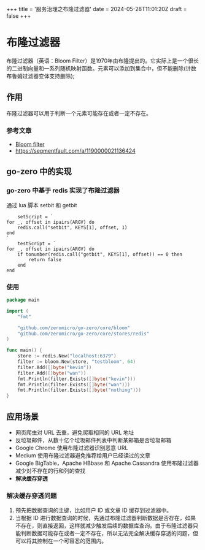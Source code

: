 +++
title = '服务治理之布隆过滤器'
date = 2024-05-28T11:01:20Z
draft = false
+++

# 布隆过滤器 
布隆过滤器（英语：Bloom Filter）是1970年由布隆提出的。它实际上是一个很长的二进制向量和一系列随机映射函数。元素可以添加到集合中，但不能删除(计数布鲁姆过滤器变体支持删除);

## 作用 
布隆过滤器可以用于判断一个元素可能存在或者一定不存在。

### 参考文章
* [Bloom filter](https://en.wikipedia.org/wiki/Bloom_filter)
* https://segmentfault.com/a/1190000021136424



## go-zero 中的实现 
### go-zero 中基于 redis 实现了布隆过滤器 

通过 lua 脚本 setbit 和 getbit 
```lub
	setScript = `
for _, offset in ipairs(ARGV) do
	redis.call("setbit", KEYS[1], offset, 1)
end
`
	testScript = `
for _, offset in ipairs(ARGV) do
	if tonumber(redis.call("getbit", KEYS[1], offset)) == 0 then
		return false
	end
end

```
### 使用
```go
package main

import (
	"fmt"

	"github.com/zeromicro/go-zero/core/bloom"
	"github.com/zeromicro/go-zero/core/stores/redis"
)

func main() {
	store := redis.New("localhost:6379")
	filter := bloom.New(store, "testbloom", 64)
	filter.Add([]byte("kevin"))
	filter.Add([]byte("wan"))
	fmt.Println(filter.Exists([]byte("kevin")))
	fmt.Println(filter.Exists([]byte("wan")))
	fmt.Println(filter.Exists([]byte("nothing")))
}

```

## 应用场景 
* 网页爬虫对 URL 去重，避免爬取相同的 URL 地址
* 反垃圾邮件，从数十亿个垃圾邮件列表中判断某邮箱是否垃圾邮箱
* Google Chrome 使用布隆过滤器识别恶意 URL
* Medium 使用布隆过滤器避免推荐给用户已经读过的文章
* Google BigTable，Apache HBbase 和 Apache Cassandra 使用布隆过滤器减少对不存在的行和列的查找
* **解决缓存穿透**

### 解决缓存穿透问题 
1. 预先把数据查询的主键，比如用户 ID 或文章 ID 缓存到过滤器中。
2. 当根据 ID 进行数据查询的时候，先通过布隆过滤器判断数据是否存在，如果不存在，则直接返回，这样就减少触发后续的数据库查询。由于布隆过滤器只能判断数据可能存在或者一定不存在，所以无法完全解决缓存穿透的问题，但可以将其控制在一个可容忍的范围内。

